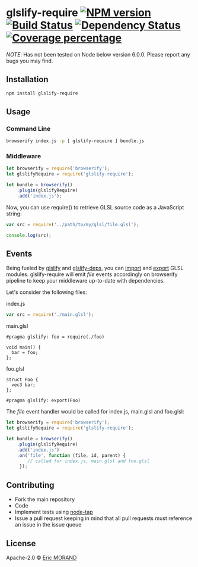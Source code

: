 # glslify-require [![NPM version][npm-image]][npm-url] [![Build Status][travis-image]][travis-url] [![Dependency Status][daviddm-image]][daviddm-url] [![Coverage percentage][coveralls-image]][coveralls-url]
> 

*NOTE*: Has not been tested on Node below version 6.0.0. Please report any bugs you may find.

## Installation

```bash
npm install glslify-require
```
## Usage ##

### Command Line ###

```bash
browserify index.js -p [ glslify-require ] bundle.js
```

### Middleware ###

```javascript
let browserify = require('browserify');
let glslifyRequire = require('glslify-require');

let bundle = browserify()
    .plugin(glslifyRequire)
    .add('index.js');
```

Now, you can use require() to retrieve GLSL source code as a JavaScript string:

```javascript
var src = require('../path/to/my/glsl/file.glsl');

console.log(src);
````

## Events ##

Being fueled by [glslify](https://www.npmjs.com/package/glslify) and [glslify-deps](https://www.npmjs.com/package/glslify-deps), you can [import](https://www.npmjs.com/package/glslify#importing-a-glsl-module) and [export](https://www.npmjs.com/package/glslify#exporting-a-glsl-module) GLSL modules. glslify-require will emit *file* events accordingly on browserify pipeline to keep your middleware up-to-date with dependencies.

Let's consider the following files:

index.js
```javascript
var src = require('./main.glsl');
````

main.glsl
```
#pragma glslify: foo = require(./foo)

void main() {
  bar = foo;
};
````

foo.glsl
```
struct Foo {
  vec3 bar;
};

#pragma glslify: export(Foo)
````

The *file* event handler would be called for index.js, main.glsl and foo.glsl:

```javascript
let browserify = require('browserify');
let glslifyRequire = require('glslify-require');

let bundle = browserify()
    .plugin(glslifyRequire)
    .add('index.js')
    .on('file', function (file, id, parent) {
        // called for index.js, main.glsl and foo.glsl
     });
```

## Contributing

* Fork the main repository
* Code
* Implement tests using [node-tap](https://github.com/tapjs/node-tap)
* Issue a pull request keeping in mind that all pull requests must reference an issue in the issue queue

## License

Apache-2.0 © [Eric MORAND]()

[npm-image]: https://badge.fury.io/js/glslify-require.svg
[npm-url]: https://npmjs.org/package/glslify-require
[travis-image]: https://travis-ci.org/ericmorand/glslify-require.svg?branch=master
[travis-url]: https://travis-ci.org/ericmorand/glslify-require
[daviddm-image]: https://david-dm.org/ericmorand/glslify-require.svg?theme=shields.io
[daviddm-url]: https://david-dm.org/ericmorand/glslify-require
[coveralls-image]: https://coveralls.io/repos/github/ericmorand/glslify-require/badge.svg
[coveralls-url]: https://coveralls.io/github/ericmorand/glslify-require

